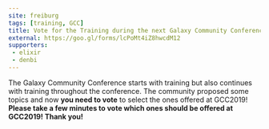 ```yaml
---
site: freiburg
tags: [training, GCC]
title: Vote for the Training during the next Galaxy Community Conference
external: https://goo.gl/forms/lcPoMt4iZ8hwcdM12
supporters:
 - elixir
 - denbi
---
```


The Galaxy Community Conference starts with training but also continues with training throughout the conference.
The community proposed some topics and now **you need to vote** to select the ones offered at GCC2019!
**Please take a few minutes to vote which ones should be offered at GCC2019! Thank you!**
